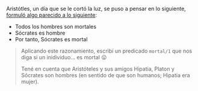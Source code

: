 Aristótles, un día que se le cortó la luz, se puso a pensar en lo siguiente, [formuló algo parecido a lo siguiente](https://es.wikipedia.org/wiki/Silogismo): 

  * Todos los hombres son mortales
  * Sócrates es hombre
  * Por tanto, Sócrates es mortal
 
> Aplicando este razonamiento, escribí un predicado `mortal/1` que nos diga si un inidividuo... es mortal :stuck_out_tongue:
> 
> Tené en cuenta que Aristóteles y sus amigos Hipatia, Platon y Sócrates son hombres (en sentido de que son humanos; Hipatia era mujer).
